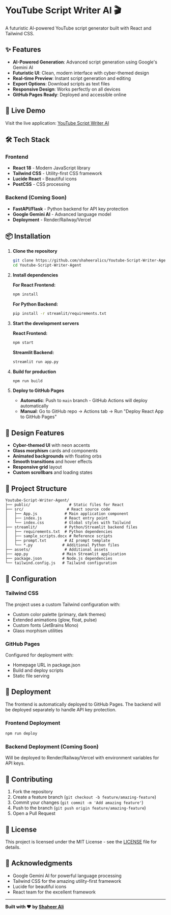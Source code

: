 # YouTube Script Writer AI 🎬

A futuristic AI-powered YouTube script generator built with React and Tailwind CSS.

## ✨ Features

- **AI-Powered Generation**: Advanced script generation using Google's Gemini AI
- **Futuristic UI**: Clean, modern interface with cyber-themed design
- **Real-time Preview**: Instant script generation and editing
- **Export Options**: Download scripts as text files
- **Responsive Design**: Works perfectly on all devices
- **GitHub Pages Ready**: Deployed and accessible online

## 🚀 Live Demo

Visit the live application: [YouTube Script Writer AI](https://shaheeralics.github.io/Youtube-Script-Writer-Agent)

## 🛠️ Tech Stack

### Frontend
- **React 18** - Modern JavaScript library
- **Tailwind CSS** - Utility-first CSS framework
- **Lucide React** - Beautiful icons
- **PostCSS** - CSS processing

### Backend (Coming Soon)
- **FastAPI/Flask** - Python backend for API key protection
- **Google Gemini AI** - Advanced language model
- **Deployment** - Render/Railway/Vercel

## 📦 Installation

1. **Clone the repository**
   ```bash
   git clone https://github.com/shaheeralics/Youtube-Script-Writer-Agent.git
   cd Youtube-Script-Writer-Agent
   ```

2. **Install dependencies**
   
   **For React Frontend:**
   ```bash
   npm install
   ```
   
   **For Python Backend:**
   ```bash
   pip install -r streamlit/requirements.txt
   ```

3. **Start the development servers**
   
   **React Frontend:**
   ```bash
   npm start
   ```
   
   **Streamlit Backend:**
   ```bash
   streamlit run app.py
   ```

4. **Build for production**
   ```bash
   npm run build
   ```

5. **Deploy to GitHub Pages**
   - **Automatic**: Push to `main` branch - GitHub Actions will deploy automatically
   - **Manual**: Go to GitHub repo → Actions tab → Run "Deploy React App to GitHub Pages"

## 🎨 Design Features

- **Cyber-themed UI** with neon accents
- **Glass morphism** cards and components
- **Animated backgrounds** with floating orbs
- **Smooth transitions** and hover effects
- **Responsive grid** layout
- **Custom scrollbars** and loading states

## 📁 Project Structure

```
Youtube-Script-Writer-Agent/
├── public/                 # Static files for React
├── src/                   # React source code
│   ├── App.js            # Main application component
│   ├── index.js          # React entry point
│   └── index.css         # Global styles with Tailwind
├── streamlit/            # Python/Streamlit backend files
│   ├── requirements.txt  # Python dependencies
│   ├── sample_scripts.docx # Reference scripts
│   ├── prompt.txt        # AI prompt template
│   └── *.py             # Additional Python files
├── assets/               # Additional assets
├── app.py               # Main Streamlit application
├── package.json         # Node.js dependencies
└── tailwind.config.js   # Tailwind configuration
```

## 🔧 Configuration

### Tailwind CSS
The project uses a custom Tailwind configuration with:
- Custom color palette (primary, dark themes)
- Extended animations (glow, float, pulse)
- Custom fonts (JetBrains Mono)
- Glass morphism utilities

### GitHub Pages
Configured for deployment with:
- Homepage URL in package.json
- Build and deploy scripts
- Static file serving

## 🚀 Deployment

The frontend is automatically deployed to GitHub Pages. The backend will be deployed separately to handle API key protection.

### Frontend Deployment
```bash
npm run deploy
```

### Backend Deployment (Coming Soon)
Will be deployed to Render/Railway/Vercel with environment variables for API keys.

## 🤝 Contributing

1. Fork the repository
2. Create a feature branch (`git checkout -b feature/amazing-feature`)
3. Commit your changes (`git commit -m 'Add amazing feature'`)
4. Push to the branch (`git push origin feature/amazing-feature`)
5. Open a Pull Request

## 📝 License

This project is licensed under the MIT License - see the [LICENSE](LICENSE) file for details.

## 🙏 Acknowledgments

- Google Gemini AI for powerful language processing
- Tailwind CSS for the amazing utility-first framework
- Lucide for beautiful icons
- React team for the excellent framework

---

**Built with ❤️ by [Shaheer Ali](https://github.com/shaheeralics)**
